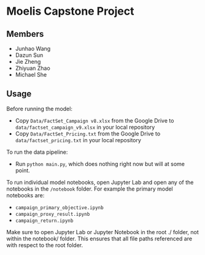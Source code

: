 # Moelis Capstone Project

## Members

- Junhao Wang 
- Dazun Sun 
- Jie Zheng
- Zhiyuan Zhao
- Michael She

## Usage

Before running the model:

- Copy `Data/FactSet_Campaign v8.xlsx` from the Google Drive to `data/factset_campaign_v9.xlsx` in your local repository
- Copy `Data/FactSet_Pricing.txt` from the Google Drive to `data/factset_pricing.txt` in your local repository

To run the data pipeline:

- Run `python main.py`, which does nothing right now but will at some point.

To run individual model notebooks, open Jupyter Lab and open any of the notebooks in the `/notebook` folder. For example the primary model notebooks are:

- `campaign_primary_objective.ipynb`
- `campaign_proxy_result.ipynb`
- `campaign_return.ipynb`

Make sure to open Jupyter Lab or Jupyter Notebook in the root ./ folder, not within the notebook/ folder. This ensures that all file paths referenced are with respect to the root folder.